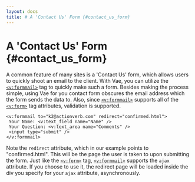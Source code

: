 ```yaml
---
layout: docs
title: # A 'Contact Us' Form {#contact_us_form}
---
```


# A 'Contact Us' Form {#contact_us_form}

A common feature of many sites is a 'Contact Us' form, which allows
users to quickly shoot an email to the client. With Vae, you can utilize
the [`<v:formmail>`](#v_formmail) tag to quickly make such a form.
Besides making the process simple, using Vae for you contact form
obscures the email address which the form sends the data to. Also, since
[`<v:formmail>`](#v_formmail) supports all of the [`<v:form>`](#v_form)
tag attributes, validation is supported.

    <v:formmail to="k2@actionverb.com" redirect="confirmed.html">
     Your Name: <v:text_field name="Name" />
     Your Question: <v:text_area name="Comments" />
     <input type="submit" />
    </v:formmail>

Note the `redirect` attribute, which in our example points to
"confirmed.html". This will be the page the user is taken to upon
submitting the form. Just like the [`<v:form>`](#v_form) tag,
[`<v:formmail>`](#v_formmail) supports the `ajax` attribute. If you
choose to use it, the redirect page will be loaded inside the div you
specify for your `ajax` attribute, asynchronously.
